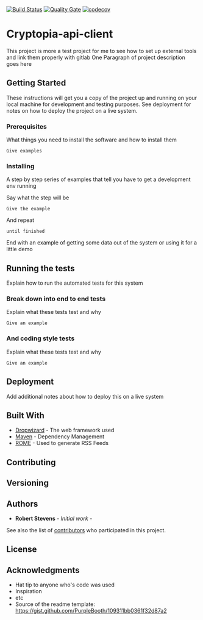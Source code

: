 [![Build Status](https://travis-ci.org/robert2411/cryptopia-api-client.svg?branch=master)](https://travis-ci.org/robert2411/cryptopia-api-client)
[![Quality Gate](https://sonarcloud.io/api/badges/gate?key=com.github.robert2411%3Acryptopia-api-client)](https://sonarcloud.io/dashboard?id=com.github.robert2411%3Acryptopia-api-client)
[![codecov](https://codecov.io/gh/robert2411/cryptopia-api-client/branch/master/graph/badge.svg)](https://codecov.io/gh/robert2411/cryptopia-api-client)

# Cryptopia-api-client
This project is more a test project for me to see how to set up external tools and link them properly with gitlab
One Paragraph of project description goes here

## Getting Started

These instructions will get you a copy of the project up and running on your local machine for development and testing purposes. See deployment for notes on how to deploy the project on a live system.

### Prerequisites

What things you need to install the software and how to install them

```
Give examples
```

### Installing

A step by step series of examples that tell you have to get a development env running

Say what the step will be

```
Give the example
```

And repeat

```
until finished
```

End with an example of getting some data out of the system or using it for a little demo

## Running the tests

Explain how to run the automated tests for this system

### Break down into end to end tests

Explain what these tests test and why

```
Give an example
```

### And coding style tests

Explain what these tests test and why

```
Give an example
```

## Deployment

Add additional notes about how to deploy this on a live system

## Built With

* [Dropwizard](http://www.dropwizard.io/1.0.2/docs/) - The web framework used
* [Maven](https://maven.apache.org/) - Dependency Management
* [ROME](https://rometools.github.io/rome/) - Used to generate RSS Feeds

## Contributing



## Versioning



## Authors

* **Robert Stevens** - *Initial work* -

See also the list of [contributors](https://github.com/your/project/contributors) who participated in this project.

## License

## Acknowledgments

* Hat tip to anyone who's code was used
* Inspiration
* etc
* Source of the readme template: https://gist.github.com/PurpleBooth/109311bb0361f32d87a2
